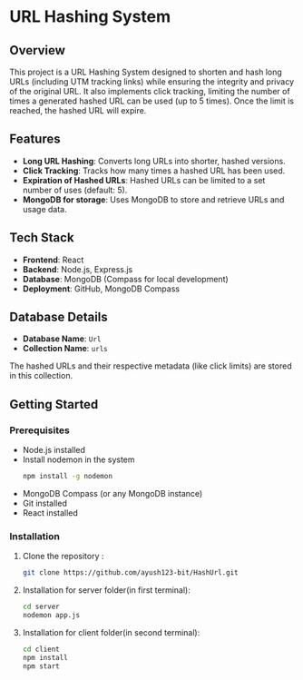 # URL Hashing System

## Overview

This project is a URL Hashing System designed to shorten and hash long URLs (including UTM tracking links) while ensuring the integrity and privacy of the original URL. It also implements click tracking, limiting the number of times a generated hashed URL can be used (up to 5 times). Once the limit is reached, the hashed URL will expire.

## Features
- **Long URL Hashing**: Converts long URLs into shorter, hashed versions.
- **Click Tracking**: Tracks how many times a hashed URL has been used.
- **Expiration of Hashed URLs**: Hashed URLs can be limited to a set number of uses (default: 5).
- **MongoDB for storage**: Uses MongoDB to store and retrieve URLs and usage data.

## Tech Stack
- **Frontend**: React
- **Backend**: Node.js, Express.js
- **Database**: MongoDB (Compass for local development)
- **Deployment**: GitHub, MongoDB Compass

## Database Details
- **Database Name**: `Url`
- **Collection Name**: `urls`

The hashed URLs and their respective metadata (like click limits) are stored in this collection.

## Getting Started

### Prerequisites
- Node.js installed
- Install nodemon in the system
   ```bash
   npm install -g nodemon 
- MongoDB Compass (or any MongoDB instance)
- Git installed
- React installed

### Installation

1. Clone the repository :
   ```bash
   git clone https://github.com/ayush123-bit/HashUrl.git

2. Installation for server folder(in first terminal):
   ```bash
   cd server
   nodemon app.js

3. Installation for client folder(in second terminal):
   ```bash
   cd client
   npm install
   npm start
   